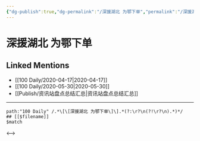 ```yaml
---
{"dg-publish":true,"dg-permalink":"/深援湖北 为鄂下单","permalink":"/深援湖北 为鄂下单/","created":"2023-04-03T17:52:32.287+08:00","updated":"2023-04-03T17:52:32.601+08:00"}
---
```


# 深援湖北 为鄂下单

## Linked Mentions
- [[100 Daily/2020-04-17\|2020-04-17]]
- [[100 Daily/2020-05-30\|2020-05-30]]
- [[Publish/资讯站盘点总结汇总\|资讯站盘点总结汇总]]


---

```expander
path:"100 Daily" /.*\[\[深援湖北 为鄂下单\]\].*(?:\r?\n(?!\r?\n).*)*/
## [[$filename]]
$match
```

<-->